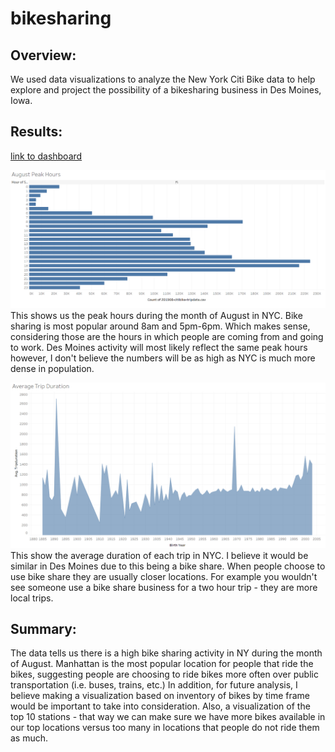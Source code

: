 # bikesharing

## Overview: 
We used data visualizations to analyze the New York Citi Bike data to help explore and project the possibility of a bikesharing business in Des Moines, Iowa.

## Results: 
[link to dashboard](https://public.tableau.com/app/profile/alexis.marks/viz/BikeSharing_16265461128530/BikeSharingStory?publish=yes)

![alt text](https://github.com/amarks5/bikesharing/blob/main/images/August_Peak_Hours.PNG)
This shows us the peak hours during the month of August in NYC. Bike sharing is most popular around 8am and 5pm-6pm. Which makes sense, considering those are the hours in which people are coming from and going to work. Des Moines activity will most likely reflect the same peak hours however, I don't believe the numbers will be as high as NYC is much more dense in population.

![alt text](https://github.com/amarks5/bikesharing/blob/main/images/avg_trip_duration.PNG)
This show the average duration of each trip in NYC. I believe it would be similar in Des Moines due to this being a bike share. When people choose to use bike share they are usually closer locations. For example you wouldn't see someone use a bike share business for a two hour trip - they are more local trips.

## Summary:
The data tells us there is a high bike sharing activity in NY during the month of August. Manhattan is the most popular location for people that ride the bikes, suggesting people are choosing to ride bikes more often over public transportation (i.e. buses, trains, etc.)
In addition, for future analysis, I believe making a visualization based on inventory of bikes by time frame would be important to take into consideration. Also, a visualization of the top 10 stations - that way we can make sure we have more bikes available in our top locations versus too many in locations that people do not ride them as much.
